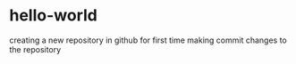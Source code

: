 # hello-world
creating a new repository in github for first time
making commit changes to the repository
